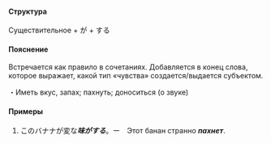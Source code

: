 #### Структура
Существительное + が + する
#### Пояснение
Встречается как правило в сочетаниях. Добавляется в конец слова, которое выражает, какой тип «чувства» создается/выдается субъектом.

・Иметь вкус, запах; пахнуть; доноситься (о звуке)
#### Примеры
1. このバナナが変な***味がする***。ー　Этот банан странно ***пахнет***.